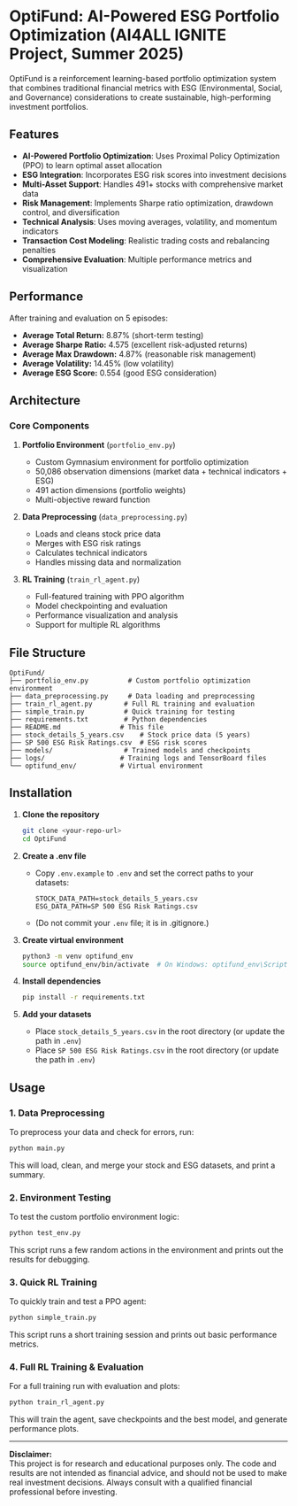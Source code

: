 # OptiFund: AI-Powered ESG Portfolio Optimization (AI4ALL IGNITE Project, Summer 2025)

OptiFund is a reinforcement learning-based portfolio optimization system that combines traditional financial metrics with ESG (Environmental, Social, and Governance) considerations to create sustainable, high-performing investment portfolios.

## Features

- **AI-Powered Portfolio Optimization**: Uses Proximal Policy Optimization (PPO) to learn optimal asset allocation
- **ESG Integration**: Incorporates ESG risk scores into investment decisions
- **Multi-Asset Support**: Handles 491+ stocks with comprehensive market data
- **Risk Management**: Implements Sharpe ratio optimization, drawdown control, and diversification
- **Technical Analysis**: Uses moving averages, volatility, and momentum indicators
- **Transaction Cost Modeling**: Realistic trading costs and rebalancing penalties
- **Comprehensive Evaluation**: Multiple performance metrics and visualization

## Performance

After training and evaluation on 5 episodes:
- **Average Total Return:** 8.87% (short-term testing)
- **Average Sharpe Ratio:** 4.575 (excellent risk-adjusted returns)
- **Average Max Drawdown:** 4.87% (reasonable risk management)
- **Average Volatility:** 14.45% (low volatility)
- **Average ESG Score:** 0.554 (good ESG consideration)

## Architecture

### Core Components

1. **Portfolio Environment** (`portfolio_env.py`)
   - Custom Gymnasium environment for portfolio optimization
   - 50,086 observation dimensions (market data + technical indicators + ESG)
   - 491 action dimensions (portfolio weights)
   - Multi-objective reward function

2. **Data Preprocessing** (`data_preprocessing.py`)
   - Loads and cleans stock price data
   - Merges with ESG risk ratings
   - Calculates technical indicators
   - Handles missing data and normalization

3. **RL Training** (`train_rl_agent.py`)
   - Full-featured training with PPO algorithm
   - Model checkpointing and evaluation
   - Performance visualization and analysis
   - Support for multiple RL algorithms

## File Structure

```
OptiFund/
├── portfolio_env.py          # Custom portfolio optimization environment
├── data_preprocessing.py     # Data loading and preprocessing
├── train_rl_agent.py        # Full RL training and evaluation
├── simple_train.py          # Quick training for testing
├── requirements.txt         # Python dependencies
├── README.md               # This file
├── stock_details_5_years.csv    # Stock price data (5 years)
├── SP 500 ESG Risk Ratings.csv  # ESG risk scores
├── models/                  # Trained models and checkpoints
├── logs/                   # Training logs and TensorBoard files
└── optifund_env/           # Virtual environment
```

## Installation

1. **Clone the repository**
   ```bash
   git clone <your-repo-url>
   cd OptiFund
   ```

2. **Create a .env file**
   - Copy `.env.example` to `.env` and set the correct paths to your datasets:
     ```
     STOCK_DATA_PATH=stock_details_5_years.csv
     ESG_DATA_PATH=SP 500 ESG Risk Ratings.csv
     ```
   - (Do not commit your `.env` file; it is in .gitignore.)

3. **Create virtual environment**
   ```bash
   python3 -m venv optifund_env
   source optifund_env/bin/activate  # On Windows: optifund_env\Scripts\activate
   ```

4. **Install dependencies**
   ```bash
   pip install -r requirements.txt
   ```

5. **Add your datasets**
   - Place `stock_details_5_years.csv` in the root directory (or update the path in `.env`)
   - Place `SP 500 ESG Risk Ratings.csv` in the root directory (or update the path in `.env`)

## Usage

### 1. Data Preprocessing
To preprocess your data and check for errors, run:
```bash
python main.py
```
This will load, clean, and merge your stock and ESG datasets, and print a summary.

### 2. Environment Testing
To test the custom portfolio environment logic:
```bash
python test_env.py
```
This script runs a few random actions in the environment and prints out the results for debugging.

### 3. Quick RL Training
To quickly train and test a PPO agent:
```bash
python simple_train.py
```
This script runs a short training session and prints out basic performance metrics.

### 4. Full RL Training & Evaluation
For a full training run with evaluation and plots:
```bash
python train_rl_agent.py
```
This will train the agent, save checkpoints and the best model, and generate performance plots.

---

**Disclaimer:**  
This project is for research and educational purposes only. The code and results are not intended as financial advice, and should not be used to make real investment decisions. Always consult with a qualified financial professional before investing.